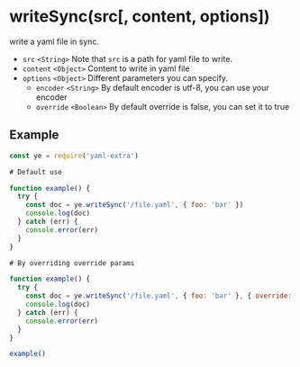 # writeSync(src[, content, options])

write a yaml file in sync.

- `src` `<String>` Note that `src` is a path for yaml file to write.
- `content` `<Object>` Content to write in yaml file
- `options` `<Object>` Different parameters you can specify.
  - `encoder` `<String>` By default encoder is utf-8, you can use your encoder
  - `override` `<Boolean>` By default override is false, you can set it to true

## Example

```js
const ye = require('yaml-extra')

# Default use

function example() {
  try {
    const doc = ye.writeSync('/file.yaml', { foo: 'bar' })
    console.log(doc)
  } catch (err) {
    console.error(err)
  }
}

# By overriding override params

function example() {
  try {
    const doc = ye.writeSync('/file.yaml', { foo: 'bar' }, { override: true })
    console.log(doc)
  } catch (err) {
    console.error(err)
  }
}

example()
```

